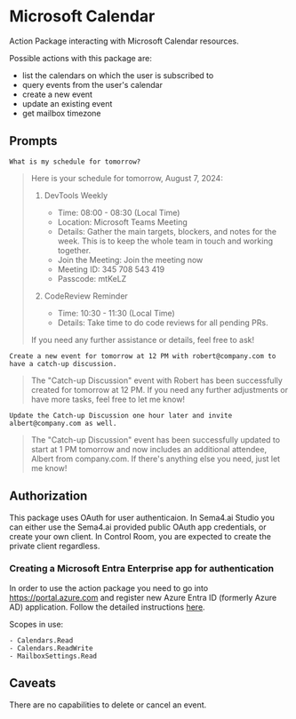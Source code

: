 # Microsoft Calendar

Action Package interacting with Microsoft Calendar resources.

Possible actions with this package are:

- list the calendars on which the user is subscribed to
- query events from the user's calendar
- create a new event
- update an existing event
- get mailbox timezone

## Prompts

```
What is my schedule for tomorrow?
```

> Here is your schedule for tomorrow, August 7, 2024:
>
> 1. DevTools Weekly
>
>    - Time: 08:00 - 08:30 (Local Time)
>    - Location: Microsoft Teams Meeting
>    - Details: Gather the main targets, blockers, and notes for the week. This is to keep the whole team in touch and working together.
>    - Join the Meeting: Join the meeting now
>    - Meeting ID: 345 708 543 419
>    - Passcode: mtKeLZ
>
> 2. CodeReview Reminder
>    - Time: 10:30 - 11:30 (Local Time)
>    - Details: Take time to do code reviews for all pending PRs.
>
> If you need any further assistance or details, feel free to ask!

```
Create a new event for tomorrow at 12 PM with robert@company.com to have a catch-up discussion.
```

> The "Catch-up Discussion" event with Robert has been successfully created for tomorrow at 12 PM. If you need any further adjustments or have more tasks, feel free to let me know!

```
Update the Catch-up Discussion one hour later and invite albert@company.com as well.
```

> The "Catch-up Discussion" event has been successfully updated to start at 1 PM tomorrow and now includes an additional attendee, Albert from company.com. If there's anything else you need, just let me know!

## Authorization

This package uses OAuth for user authenticaion. In Sema4.ai Studio you can either use the Sema4.ai provided public OAuth app credentials, or create your own client. In Control Room, you are expected to create the private client regardless.

### Creating a Microsoft Entra Enterprise app for authentication

In order to use the action package you need to go into https://portal.azure.com and register new Azure Entra ID (formerly Azure AD) application. Follow the detailed instructions [here](https://sema4.ai/docs/actions/auth/microsoft).

Scopes in use:

    - Calendars.Read
    - Calendars.ReadWrite
    - MailboxSettings.Read

## Caveats

There are no capabilities to delete or cancel an event.
